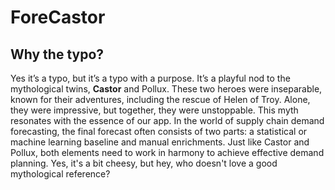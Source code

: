 # ForeCastor

## Why the typo?
Yes it’s a typo, but it’s a typo with a purpose. It’s a playful nod to the mythological twins, 
**Castor** and Pollux. These two heroes were inseparable, known for their adventures, including the 
rescue of Helen of Troy. Alone, they were impressive, but together, they were unstoppable. 
This myth resonates with the essence of our app. In the world of supply chain demand forecasting, the 
final forecast often consists of two parts: a statistical or machine learning baseline and manual 
enrichments. Just like Castor and Pollux, both elements need to work in harmony to achieve effective 
demand planning. Yes, it's a bit cheesy, but hey, who doesn't love a good mythological reference?
